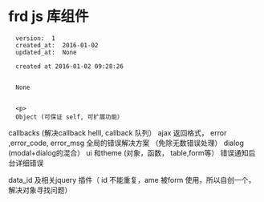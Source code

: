 
  # frd js 库组件

      version:  1
      created_at:  2016-01-02
      updated_at:  None

      created at 2016-01-02 09:28:26 


      None


      <p>
      Object (可保证 self, 可扩展功能）
callbacks (解决callback helll, callback 队列）
ajax 返回格式， error ,error_code, error_msg
全局的错误解决方案  （免除无数错误处理）
dialog (modal+dialog的混合）
ui 和theme (对象，函数， table,form等）
错误通知后台详细错误

data_id 及相关jquery 插件（ id 不能重复，ame 被form 使用，所以自创一个，解决对象寻找问题）
      </p>

  